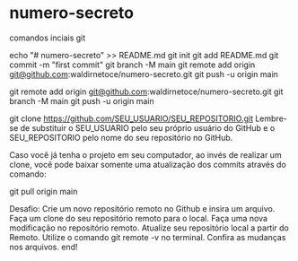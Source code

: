 # numero-secreto

comandos inciais git

echo "# numero-secreto" >> README.md
git init
git add README.md
git commit -m "first commit"
git branch -M main
git remote add origin git@github.com:waldirnetoce/numero-secreto.git
git push -u origin main

git remote add origin git@github.com:waldirnetoce/numero-secreto.git
git branch -M main
git push -u origin main

git clone https://github.com/SEU_USUARIO/SEU_REPOSITORIO.git
Lembre-se de substituir o SEU_USUARIO pelo seu próprio usuário do GitHub e o SEU_REPOSITORIO pelo nome do seu repositório no GitHub.

Caso você já tenha o projeto em seu computador, ao invés de realizar um clone, você pode baixar somente uma atualização dos commits através do comando:

git pull origin main

Desafio:
    Crie um novo repositório remoto no Github e insira um arquivo.
    Faça um clone do seu repositório remoto para o local.
    Faça uma nova modificação no repositório remoto.
    Atualize seu repositório local a partir do Remoto.
    Utilize o comando git remote -v no terminal.
    Confira as mudanças nos arquivos.
    end!
    